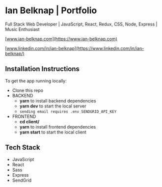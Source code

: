 # Ian Belknap | Portfolio
Full Stack Web Developer | JavaScript, React, Redux, CSS, Node, Express | Music Enthusiast

[www.ian-belknap.com](https://www.ian-belknap.com)

[www.linkedin.com/in/ian-belknap](https://www.linkedin.com/in/ian-belknap/)

## Installation Instructions

To get the app running locally:
- Clone this repo
- BACKEND
	- **yarn** to install backend dependencies
	- **yarn dev** to start the local server
	- `sending email requires .env SENDGRID_API_KEY`
- FRONTEND
	- **cd client/**
	- **yarn** to install frontend dependencies
	- **yarn start** to start the local client
	
## Tech Stack

- JavaScript
- React
- Sass
- Express
- SendGrid
